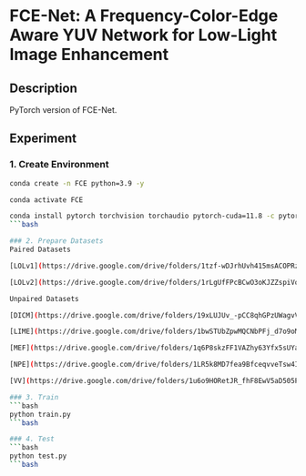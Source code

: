 # FCE-Net: A Frequency-Color-Edge Aware YUV Network for Low-Light Image Enhancement

## Description
PyTorch version of FCE-Net.

## Experiment
### 1. Create Environment
```bash
conda create -n FCE python=3.9 -y

conda activate FCE

conda install pytorch torchvision torchaudio pytorch-cuda=11.8 -c pytorch -c nvidia
```bash

### 2. Prepare Datasets
Paired Datasets

[LOLv1](https://drive.google.com/drive/folders/1tzf-wDJrhUvh415msACOPRzm518guz81?usp=drive_link)

[LOLv2](https://drive.google.com/drive/folders/1rLgUfFPcBCwO3oKJZZspiVobI6eFkx5E?usp=drive_link)

Unpaired Datasets

[DICM](https://drive.google.com/drive/folders/19xLUJUv_-pCC8qhGPzUWagvVTn-eYEZc?usp=drive_link)

[LIME](https://drive.google.com/drive/folders/1bwSTUbZpwMQCNbPFj_d7o9oMx4ZkVbA1?usp=drive_link)

[MEF](https://drive.google.com/drive/folders/1q6P8skzFF1VAZhy63Yfx5sUYaoggHRkM?usp=drive_link)

[NPE](https://drive.google.com/drive/folders/1LR5k8MD7fea9BfceqvveTsw4InQYjlXM?usp=drive_link)

[VV](https://drive.google.com/drive/folders/1u6o9HORetJR_fhF8EwV5aD505P1wcUZL?usp=drive_link)

### 3. Train
```bash
python train.py
```bash

### 4. Test
```bash
python test.py
```bash
